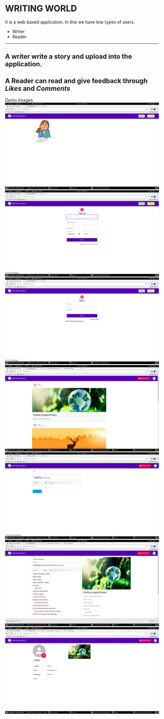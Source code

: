 # WRITING WORLD
  It is a web based application. In this we have tow types of users.
  - Writer
  - Reader
  ---
  A writer **write** a story and upload into the application. 
---
  A Reader can read and give feedback through *Likes* and *Comments*
  ---
  Demo Images
  ![Home Image](Images/Home.png)
  ![Singup Image](Images/Signup.png)
  ![Login Image](Images/Login.png)
  ![Home Page Lists Image](Images/home_lists.png)
  ![writing Post Image](Images/writing_post.png)
  ![After writing Post Image](Images/after_writing.png)
  ![ProfileImage](Images/profile.png)
